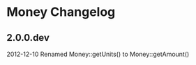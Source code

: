 Money Changelog
===============


2.0.0.dev
---------

2012-12-10 Renamed Money::getUnits() to Money::getAmount()